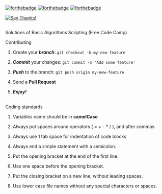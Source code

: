 

[![forthebadge](https://forthebadge.com/images/badges/made-with-javascript.svg)](https://forthebadge.com)
[![forthebadge](https://forthebadge.com/images/badges/check-it-out.svg)](https://forthebadge.com)
[![forthebadge](https://forthebadge.com/images/badges/built-with-love.svg)](https://forthebadge.com)

[![Say Thanks!](https://img.shields.io/badge/Say%20Thanks-!-1EAEDB.svg)](https://saythanks.io/to/divyanshu-rawat)

##

Solutions of Basic Algorithms Scripting (Free Code Camp)

Contributing

1. Create your **_branch_**: `git checkout -b my-new-feature`

2. **_Commit_** your changes: `git commit -m 'Add some feature'`

3. **_Push_** to the branch: `git push origin my-new-feature`

4. Send a **Pull Request**

5. **_Enjoy!_**

##

Coding standards

1. Variables name should be in **camelCase**

2. Always put spaces around operators ( = + - * / ), and after commas

3. Always use 1 tab space for indentation of code blocks

4.  Always end a simple statement with a semicolon.

5. Put the opening bracket at the end of the first line.

6. Use one space before the opening bracket.

7. Put the closing bracket on a new line, without leading spaces.

8. Use lower case file names without any special characters or spaces.

